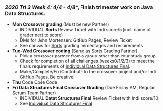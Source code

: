 ### *2020 Tri 3 Week 4: 4/4 - 4/8**, Finish trimester work on Java Data Structures.

* **Mon Crossover grading** (Must be new Partner)
    * INDIVIDUAL **Sorts** Review Ticket with Indi score/5 (incl. name of grader next to score)
    * DMs for John Mortensen: GitHub Pages, Review Ticket
    * See canvas for [Sorts](https://poway.instructure.com/courses/112339/assignments/2077454) grading percentages and requirements 
* **Tue-Wed Crossover coding** (Same as Sorts Grading Partner)
    * Pick a crossover partner from a group other than your study group.  
    * Check for completion of all challenges (weeks0/1/2/3) to meet the finals requirements of [Individual Data Structures Final](https://poway.instructure.com/courses/112339/assignments/2077455).
    * Make/Complete/Fix/Contribute to the crossover project and/or indi GitHub Pages. Be creative!
* **Thu** Code Code Code
* **Fri Data Structures Final Crossover Grading** (Due Friday AM, Regular Scrum Team Partner)
    * INDIVIDUAL **Datat Structures Final** Review Ticket with Indi score/10
    * See [Individual Data Strcutures Final](https://poway.instructure.com/courses/112339/assignments/2077455) 
